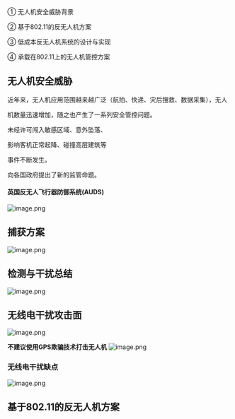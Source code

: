 ① 无人机安全威胁背景

② 基于802.11的反无人机方案

③ 低成本反无人机系统的设计与实现

④ 承载在802.11上的无人机管控方案


## 无人机安全威胁
近年来，无人机应用范围越来越广泛（航拍、快递、灾后搜救、数据采集），无人

机数量迅速增加，随之也产生了一系列安全管控问题。

未经许可闯入敏感区域、意外坠落、

影响客机正常起降、碰撞高层建筑等

事件不断发生。

向各国政府提出了新的监管命题。


#### 英国反无人飞行器防御系统(AUDS)
![image.png](https://gitee.com/hxc8/images10/raw/master/img/202408071441711.png)
## 捕获方案
![image.png](https://gitee.com/hxc8/images10/raw/master/img/202408071446354.png)
## 检测与干扰总结
![image.png](https://gitee.com/hxc8/images10/raw/master/img/202408071448058.png)
## 无线电干扰攻击面
![image.png](https://gitee.com/hxc8/images10/raw/master/img/202408071452420.png)

**不建议使用GPS欺骗技术打击无人机**
![image.png](https://gitee.com/hxc8/images10/raw/master/img/202408071522763.png)
### 无线电干扰缺点
![image.png](https://gitee.com/hxc8/images10/raw/master/img/202408071523507.png)
## 基于802.11的反无人机方案
